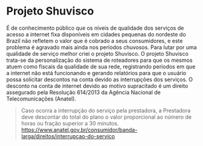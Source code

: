 # Projeto Shuvisco
É de conhecimento público que os níveis de qualidade dos serviços de acesso a internet fixa disponíveis em cidades pequenas do nordeste do Brazil não refletem o valor que é cobrado a seus consumidores, e este problema é agravado mais ainda nos períodos chuvosos. Para lutar por uma qualidade de serviço melhor criei o projeto Shuvisco.
O projeto Shuvisco trata-se da personalização do sistema de roteadores para que os mesmos atuem como fiscais da qualidade de sua rede, registrando períodos em que a internet não está funcionando e gerando relatórios para que o usuário possa solicitar descontos na conta devido as interrupções dos serviços. O desconto na conta de internet devido ao motivo supracitado é um direito assegurado pela Resolução 614/2013 da Agência Nacional de Telecomunicações (Anatel).

> Caso ocorra a interrupção do serviço pela prestadora, a Prestadora deve descontar do total do plano o valor proporcional ao número de horas ou fração superior a 30 minutos.
>  https://www.anatel.gov.br/consumidor/banda-larga/direitos/interrupcao-do-servico

